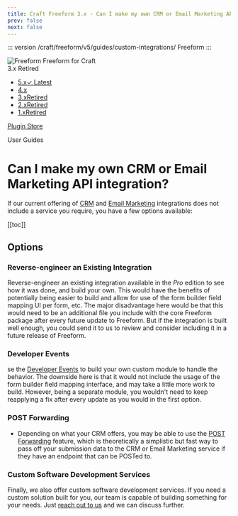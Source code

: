 ```yaml
---
title: Craft Freeform 3.x - Can I make my own CRM or Email Marketing API integration? - User Guide
prev: false
next: false
---
```


<meta property="og:image" content="https://docs.solspace.com/extras/social/craft/freeform/freeform.png" />

::: version /craft/freeform/v5/guides/custom-integrations/
Freeform
:::

<div id="pr-heading">
    <img src="https://docs.solspace.com/extras/icons/products/freeform-icon.png" alt="Freeform" class="pr-image">
    <span class="pr-name">Freeform</span>
    <span class="pr-category">for Craft</span>
    <div class="pr-v-wrapper">
        <div class="pr-v">
            <span class="pr-v-v">3.x</span>
            <span class="pr-v-type pr-retired">Retired</span>
            <span class="pr-v-arrow arrow down"></span>
        </div>
        <ul class="pr-v-list">
            <li><a href="/craft/freeform/v5/">5.x<span class="pr-v-type pr-latest">✓ Latest</span></a></li>
            <li><a href="/craft/freeform/v4/">4.x</a></li>
            <li><a href="/craft/freeform/v3/">3.x<span class="pr-v-type pr-retired">Retired</span></a></li>
            <li><a href="/craft/freeform/v2/">2.x<span class="pr-v-type pr-retired">Retired</span></a></li>
            <li><a href="/craft/freeform/v1/">1.x<span class="pr-v-type pr-retired">Retired</span></a></li>
        </ul>
    </div>
    <div class="pr-buy">
        <a href="https://plugins.craftcms.com/freeform" class="button button-blue"><span class="external-url">Plugin Store</span></a>
    </div>
</div>

<span class="page-section">User Guides</span>

# Can I make my own CRM or Email Marketing API integration?

If our current offering of [CRM](../integrations/crm/) and [Email Marketing](../integrations/email-marketing/) integrations does not include a service you require, you have a few options available:


[[toc]]


<div class="content-block">

## Options

### Reverse-engineer an Existing Integration
Reverse-engineer an existing integration available in the _Pro_ edition to see how it was done, and build your own. This would have the benefits of potentially being easier to build and allow for use of the form builder field mapping UI per form, etc. The major disadvantage here would be that this would need to be an additional file you include with the core Freeform package after every future update to Freeform. But if the integration is built well enough, you could send it to us to review and consider including it in a future release of Freeform.

### Developer Events
se the [Developer Events](../developer/events/) to build your own custom module to handle the behavior. The downside here is that it would not include the usage of the form builder field mapping interface, and may take a little more work to build. However, being a separate module, you wouldn't need to keep reapplying a fix after every update as you would in the first option.

### POST Forwarding
- Depending on what your CRM offers, you may be able to use the [POST Forwarding](../integrations/post-forwarding/) feature, which is theoretically a simplistic but fast way to pass off your submission data to the CRM or Email Marketing service if they have an endpoint that can be POSTed to.

### Custom Software Development Services
Finally, we also offer custom software development services. If you need a custom solution built for you, our team is capable of building something for your needs. Just [reach out to us](../support.md#create-a-support-ticket) and we can discuss further.

</div>